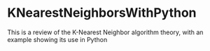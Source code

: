 # KNearestNeighborsWithPython
This is a review of the K-Nearest Neighbor algorithm theory, with an example showing its use in Python
